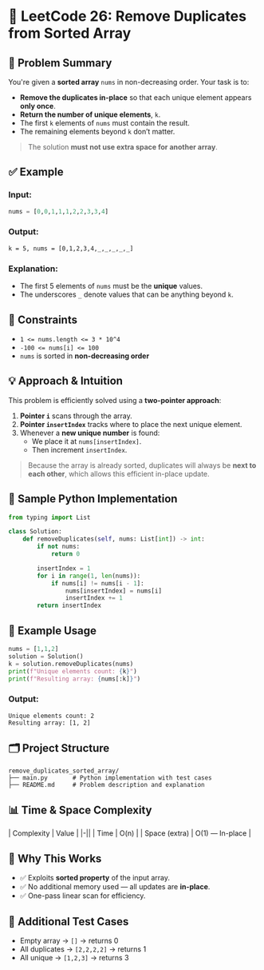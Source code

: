 # 📌 LeetCode 26: Remove Duplicates from Sorted Array

## 🧠 Problem Summary

You're given a **sorted array** `nums` in non-decreasing order. Your task is to:

- **Remove the duplicates in-place** so that each unique element appears **only once**.
- **Return the number of unique elements**, `k`.
- The first `k` elements of `nums` must contain the result.
- The remaining elements beyond `k` don’t matter.

> The solution **must not use extra space for another array**.



## ✅ Example

### Input:
```python
nums = [0,0,1,1,1,2,2,3,3,4]
```

### Output:
```
k = 5, nums = [0,1,2,3,4,_,_,_,_,_]
```

### Explanation:
- The first 5 elements of `nums` must be the **unique** values.
- The underscores `_` denote values that can be anything beyond `k`.



## 🧮 Constraints

- `1 <= nums.length <= 3 * 10^4`
- `-100 <= nums[i] <= 100`
- `nums` is sorted in **non-decreasing order**



## 💡 Approach & Intuition

This problem is efficiently solved using a **two-pointer approach**:

1. **Pointer `i`** scans through the array.
2. **Pointer `insertIndex`** tracks where to place the next unique element.
3. Whenever a **new unique number** is found:
   - We place it at `nums[insertIndex]`.
   - Then increment `insertIndex`.

> Because the array is already sorted, duplicates will always be **next to each other**, which allows this efficient in-place update.



## 🧪 Sample Python Implementation

```python
from typing import List

class Solution:
    def removeDuplicates(self, nums: List[int]) -> int:
        if not nums:
            return 0

        insertIndex = 1
        for i in range(1, len(nums)):
            if nums[i] != nums[i - 1]:
                nums[insertIndex] = nums[i]
                insertIndex += 1
        return insertIndex
```



## 🧾 Example Usage

```python
nums = [1,1,2]
solution = Solution()
k = solution.removeDuplicates(nums)
print(f"Unique elements count: {k}")
print(f"Resulting array: {nums[:k]}")
```

### Output:
```
Unique elements count: 2
Resulting array: [1, 2]
```



## 🗂️ Project Structure

```
remove_duplicates_sorted_array/
├── main.py       # Python implementation with test cases
├── README.md     # Problem description and explanation
```



## 📊 Time & Space Complexity

| Complexity      | Value         |
|-||
| Time            | O(n)          |
| Space (extra)   | O(1) — In-place |



## 🌟 Why This Works

- ✅ Exploits **sorted property** of the input array.
- ✅ No additional memory used — all updates are **in-place**.
- ✅ One-pass linear scan for efficiency.



## 🧠 Additional Test Cases

- Empty array → `[]` → returns 0
- All duplicates → `[2,2,2,2]` → returns 1
- All unique → `[1,2,3]` → returns 3